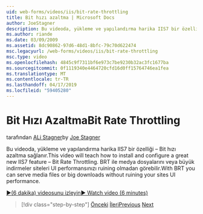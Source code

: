 ```yaml
---
uid: web-forms/videos/iis/bit-rate-throttling
title: Bit hızı azaltma | Microsoft Docs
author: JoeStagner
description: Bu videoda, yükleme ve yapılandırma harika IIS7 bir özelliği – Bit hızı azaltma sağlanır. BRT ile medya dosyalarını veya büyük indirmeler withou verebilen...
ms.author: riande
ms.date: 03/09/2009
ms.assetid: 8dc90862-97d6-48d1-8bfc-79c70d622474
msc.legacyurl: /web-forms/videos/iis/bit-rate-throttling
msc.type: video
ms.openlocfilehash: 4845c9f7311bf6e973c7be9230b32ac3fc1677ba
ms.sourcegitcommit: 0f1119340e4464720cfd16d0ff15764746ea1fea
ms.translationtype: MT
ms.contentlocale: tr-TR
ms.lasthandoff: 04/17/2019
ms.locfileid: "59405280"
---
```

# <a name="bit-rate-throttling"></a><span data-ttu-id="ca61c-104">Bit Hızı Azaltma</span><span class="sxs-lookup"><span data-stu-id="ca61c-104">Bit Rate Throttling</span></span>

<span data-ttu-id="ca61c-105">tarafından [ALi Stagner](https://github.com/JoeStagner)</span><span class="sxs-lookup"><span data-stu-id="ca61c-105">by [Joe Stagner](https://github.com/JoeStagner)</span></span>

<span data-ttu-id="ca61c-106">Bu videoda, yükleme ve yapılandırma harika IIS7 bir özelliği – Bit hızı azaltma sağlanır.</span><span class="sxs-lookup"><span data-stu-id="ca61c-106">This video will teach how to install and configure a great new IIS7 feature – Bit Rate Throttling.</span></span> <span data-ttu-id="ca61c-107">BRT ile medya dosyalarını veya büyük indirmeler siteleri UI performansınızı ruining olmadan görebilir.</span><span class="sxs-lookup"><span data-stu-id="ca61c-107">With BRT you can serve media files or big downloads without ruining your sites UI performance.</span></span>

[<span data-ttu-id="ca61c-108">&#9654;(6 dakika) videosunu izleyin</span><span class="sxs-lookup"><span data-stu-id="ca61c-108">&#9654; Watch video (6 minutes)</span></span>](https://channel9.msdn.com/Blogs/ASP-NET-Site-Videos/bit-rate-throttling)

> [!div class="step-by-step"]
> <span data-ttu-id="ca61c-109">[Önceki](installing-ftp7.md)
> [İleri](iis7-playlists.md)</span><span class="sxs-lookup"><span data-stu-id="ca61c-109">[Previous](installing-ftp7.md)
[Next](iis7-playlists.md)</span></span>
